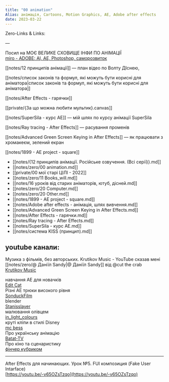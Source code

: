 ```yaml
---
title: "00 animation"
Alias: анімація, Cartoons, Motion Graphics, AE, Adobe after effects
date: 2023-03-22  
---
```

Zero-Links & Links:  

—  

Посил на МОЄ ВЕЛИКЕ СХОВИЩЕ ІНФИ ПО АНІМАЦІЇ  
[miro - ADOBE: AI, AE, Photoshop, саморозвиток](https://miro.com/app/board/uXjVMaVU7UU=/?share_link_id=262647295884)

[[notes/12 принципів анімації]]  — план відео по Волту ДІснею, 

[[notes/список законів та формул, які можуть бути корисні для аніматора|список законів та формул, які можуть бути корисні для аніматора]]

[[notes/After Effects - гарячки]]

[[private/{За що можна любити мультик}.canvas]]

[[notes/SuperSila - курс AE]] — мій шлях по курсу анімації SuperSila

[[notes/Ray tracing - After Effects]] — расування променів

[[notes/Advanced Green Screen Keying in After Effects]] — як працювати з хромакеєм, зелений екран

[[notes/1899 - AE project -  square]]

- [[notes/{12 принципів анімації. Російське озвучення. (Всі серії)}.md]]
- [[notes/zero/00 animation.md]]
- [[private/00 мої старі ЦІЛІ - 2022]]
- [[notes/zero/11 Books_will.md]]
- [[notes/16 уроків від старих аніматорів, ютуб, дісней.md]]
- [[notes/zero/20 Computer.md]]
- [[notes/zero/20 Other.md]]
- [[notes/1899 - AE project -  square.md]]
- [[notes/Adobe after effects - анімація, шлях вивчення.md]]
- [[notes/Advanced Green Screen Keying in After Effects.md]]
- [[notes/After Effects - гарячки.md]]
- [[notes/Ray tracing - After Effects.md]]
- [[notes/SuperSila - курс AE.md]]
- [[notes/система KISS (принцип).md]]

## youtube канали:

Музика з фільмів, без авторських. Krutikov Music - YouTube сказав мені [[notes/zero/@ Даніїл Sandy|@ Даніїл Sandy]] від @cut the crab  
[Krutikov Music](https://www.youtube.com/@KrutikovMusic/videos)

навчання AE для новачків  
[Edit Cat](https://www.youtube.com/@editcat/videos)  
Різні AE трюки високого рівня  
[SonduckFilm](https://www.youtube.com/@SonduckFilm/videos)  
blender  
[Stanisslayer](https://www.youtube.com/@Stanisslayer/videos)  
малювання олівцем  
[in_light_colours](https://www.youtube.com/@in_light_colours/videos)  
круті кліпи в стилі Disney  
[mc bess](https://www.youtube.com/@mcbess/videos)  
Про українську анімацію  
[Batat-TV](https://www.youtube.com/@batattv/videos)  
Про кіно та сценаристику  
[фінчер кубриком](https://www.youtube.com/@fincherkubrykom/videos)


---
After Effects для начинающих. Урок №5. FUI композиция (Fake User Intarface)  
[https://youtu.be/-v65OZsTzqo](https://youtu.be/-v65OZsTzqo)
